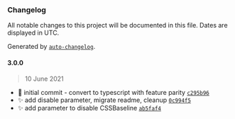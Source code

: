 ### Changelog

All notable changes to this project will be documented in this file. Dates are displayed in UTC.

Generated by [`auto-changelog`](https://github.com/CookPete/auto-changelog).

#### 3.0.0

> 10 June 2021

- 🍾 initial commit - convert to typescript with feature parity [`c295b96`](https://github.com/itzr/storybook-addon-materialui/commit/c295b96e21e6e486cc9f6dbcc3ecb37e1159473a)
- ✨ add disable parameter, migrate readme, cleanup [`0c994f5`](https://github.com/itzr/storybook-addon-materialui/commit/0c994f554eb804bdde4272b490a17dc86b57c312)
- ✨ add parameter to disable CSSBaseline [`ab5faf4`](https://github.com/itzr/storybook-addon-materialui/commit/ab5faf419e2bdb2fcc61a46fa6b63a0ba1a00035)
